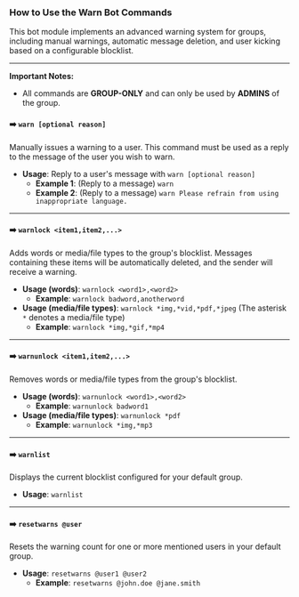### How to Use the Warn Bot Commands

This bot module implements an advanced warning system for groups, including manual warnings, automatic message deletion, and user kicking based on a configurable blocklist.

***

**Important Notes:**
* All commands are **GROUP-ONLY** and can only be used by **ADMINS** of the group.

#### ➡️ `warn [optional reason]`

Manually issues a warning to a user. This command must be used as a reply to the message of the user you wish to warn.

* **Usage**: Reply to a user's message with `warn [optional reason]`
    * **Example 1**: (Reply to a message) `warn`
    * **Example 2**: (Reply to a message) `warn Please refrain from using inappropriate language.`

---

#### ➡️ `warnlock <item1,item2,...>`

Adds words or media/file types to the group's blocklist. Messages containing these items will be automatically deleted, and the sender will receive a warning.

* **Usage (words)**: `warnlock <word1>,<word2>`
    * **Example**: `warnlock badword,anotherword`
* **Usage (media/file types)**: `warnlock *img,*vid,*pdf,*jpeg` (The asterisk `*` denotes a media/file type)
    * **Example**: `warnlock *img,*gif,*mp4`

---

#### ➡️ `warnunlock <item1,item2,...>`

Removes words or media/file types from the group's blocklist.

* **Usage (words)**: `warnunlock <word1>,<word2>`
    * **Example**: `warnunlock badword1`
* **Usage (media/file types)**: `warnunlock *pdf`
    * **Example**: `warnunlock *img,*mp3`

---

#### ➡️ `warnlist`

Displays the current blocklist configured for your default group.

* **Usage**: `warnlist`

---

#### ➡️ `resetwarns @user`

Resets the warning count for one or more mentioned users in your default group.

* **Usage**: `resetwarns @user1 @user2`
    * **Example**: `resetwarns @john.doe @jane.smith`
